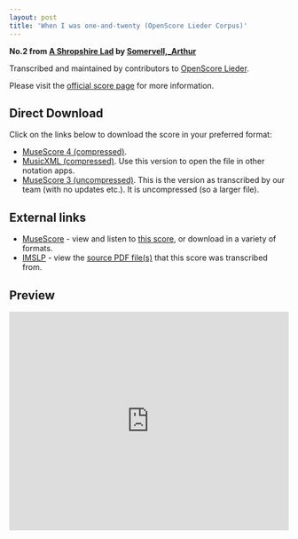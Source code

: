 ```yaml
---
layout: post
title: 'When I was one-and-twenty (OpenScore Lieder Corpus)'
---
```


__No.2 from [A Shropshire Lad](https://fourscoreandmore.org/openscore/lieder/Somervell,_Arthur/A_Shropshire_Lad/) by [Somervell,_Arthur](https://fourscoreandmore.org/openscore/lieder/Somervell,_Arthur)__

Transcribed and maintained by contributors to [OpenScore Lieder].

Please visit the [official score page] for more information.

[official score page]: https://musescore.com/openscore-lieder-corpus/scores/6210961
[OpenScore Lieder]: https://musescore.com/openscore-lieder-corpus

## Direct Download

Click on the links below to download the score in your preferred format:
- [MuseScore 4 (compressed)](https://github.com/openscore/lieder/blob/main/scores/Somervell,_Arthur/A_Shropshire_Lad/02_When_I_was_one-and-twenty/lc6210961.mscz?raw=true).
- [MusicXML (compressed)](https://github.com/openscore/lieder/blob/main/scores/Somervell,_Arthur/A_Shropshire_Lad/02_When_I_was_one-and-twenty/lc6210961.mxl?raw=true). Use this version to open the file in other notation apps.
- [MuseScore 3 (uncompressed)](https://github.com/openscore/lieder/blob/main/scores/Somervell,_Arthur/A_Shropshire_Lad/02_When_I_was_one-and-twenty/lc6210961.mscx?raw=true). This is the version as transcribed by our team (with no updates etc.). It is uncompressed (so a larger file).

## External links

- [MuseScore] - view and listen to [this score][MuseScore], or download in a variety of formats.
- [IMSLP] - view the [source PDF file(s)][IMSLP] that this score was transcribed from.

[MuseScore]: https://musescore.com/score/6210961
[IMSLP]: https://imslp.org/wiki/Special:ReverseLookup/529227

## Preview

<iframe width="100%" height="394" src="https://musescore.com/openscore-lieder-corpus/scores/6210961/embed" frameborder="0" allowfullscreen allow="autoplay; fullscreen"></iframe>
